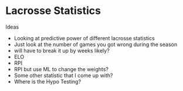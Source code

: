 # Lacrosse Statistics

Ideas
 - Looking at predictive power of different lacrosse statistics
 - Just look at the number of games you got wrong during the season
 - will have to break it up by weeks likely?
 - ELO
 - RPI
 - RPI but use ML to change the weights?
 - Some other statistic that I come up with?
 - Where is the Hypo Testing?